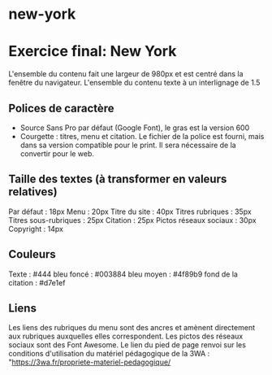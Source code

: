 # new-york

# Exercice final: New York

L'ensemble du contenu fait une largeur de 980px et est centré dans la fenêtre du navigateur.
L'ensemble du contenu texte à un interlignage de 1.5

## Polices de caractère
- Source Sans Pro par défaut (Google Font), le gras est la version 600 
- Courgette : titres, menu et citation.
Le fichier de la police est fourni, mais dans sa version compatible pour le print. Il sera nécessaire de la convertir pour le web.

## Taille des textes (à transformer en valeurs relatives)
Par défaut : 18px
Menu : 20px
Titre du site : 40px
Titres rubriques :  35px
Titres sous-rubriques : 25px
Citation : 25px
Pictos réseaux sociaux : 30px
Copyright : 14px

## Couleurs
Texte : #444
bleu foncé : #003884 
bleu moyen : #4f89b9
fond de la citation : #d7e1ef

## Liens
Les liens des rubriques du menu sont des ancres et amènent directement aux rubriques auxquelles elles correspondent.
Les pictos des réseaux sociaux sont des Font Awesome.
Le lien du pied de page renvoi sur les conditions d'utilisation du matériel pédagogique de la 3WA : "https://3wa.fr/propriete-materiel-pedagogique/
